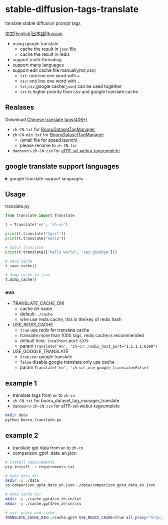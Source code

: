 # stable-diffusion-tags-translate

tanslate stable diffusion prompt tags

[中文](README.zh-CN.md)|[English](README.md)|[日本語](README.ja.md)|[Russian](README.ru.md)


* using google translate
    * cache the result in `json` file
    * cache the result in redis
* support multi-threading
* support many languages
* support edit cache file manually(txt,csv)
    * `txt`: one line one word with `=`
    * `csv`: one line one word with `,`
    * `txt`,`csv`,google cache(`json`) can be used together
    * `txt` is higher priority than csv and google translate cache

## Realases

Download [Chinese translate tags(40K+)](https://github.com/zhongpei/stable-diffusion-tags-translate/releases/tag/v1.0)

* `zh-CN.txt` for [BooruDatasetTagManager](https://github.com/starik222/BooruDatasetTagManager)
* `zh-CN-min.txt` for [BooruDatasetTagManager](https://github.com/starik222/BooruDatasetTagManager) 
  * (small file for speed launch)
  * please rename to `zh-CN.txt`
* `danbooru-zh-CN.csv` for [a1111-sd-webui-tagcomplete](https://github.com/DominikDoom/a1111-sd-webui-tagcomplete)

## google translate support languages

<details>
<summary>google translate support languages</summary>

```json
{
  'af': 'afrikaans',
  'sq': 'albanian',
  'am': 'amharic',
  'ar': 'arabic',
  'hy': 'armenian',
  'az': 'azerbaijani',
  'eu': 'basque',
  'be': 'belarusian',
  'bn': 'bengali',
  'bs': 'bosnian',
  'bg': 'bulgarian',
  'ca': 'catalan',
  'ceb': 'cebuano',
  'ny': 'chichewa',
  'zh-cn': 'chinese (simplified)',
  'zh-tw': 'chinese (traditional)',
  'co': 'corsican',
  'hr': 'croatian',
  'cs': 'czech',
  'da': 'danish',
  'nl': 'dutch',
  'en': 'english',
  'eo': 'esperanto',
  'et': 'estonian',
  'tl': 'filipino',
  'fi': 'finnish',
  'fr': 'french',
  'fy': 'frisian',
  'gl': 'galician',
  'ka': 'georgian',
  'de': 'german',
  'el': 'greek',
  'gu': 'gujarati',
  'ht': 'haitian creole',
  'ha': 'hausa',
  'haw': 'hawaiian',
  'iw': 'hebrew',
  'he': 'hebrew',
  'hi': 'hindi',
  'hmn': 'hmong',
  'hu': 'hungarian',
  'is': 'icelandic',
  'ig': 'igbo',
  'id': 'indonesian',
  'ga': 'irish',
  'it': 'italian',
  'ja': 'japanese',
  'jw': 'javanese',
  'kn': 'kannada',
  'kk': 'kazakh',
  'km': 'khmer',
  'ko': 'korean',
  'ku': 'kurdish (kurmanji)',
  'ky': 'kyrgyz',
  'lo': 'lao',
  'la': 'latin',
  'lv': 'latvian',
  'lt': 'lithuanian',
  'lb': 'luxembourgish',
  'mk': 'macedonian',
  'mg': 'malagasy',
  'ms': 'malay',
  'ml': 'malayalam',
  'mt': 'maltese',
  'mi': 'maori',
  'mr': 'marathi',
  'mn': 'mongolian',
  'my': 'myanmar (burmese)',
  'ne': 'nepali',
  'no': 'norwegian',
  'or': 'odia',
  'ps': 'pashto',
  'fa': 'persian',
  'pl': 'polish',
  'pt': 'portuguese',
  'pa': 'punjabi',
  'ro': 'romanian',
  'ru': 'russian',
  'sm': 'samoan',
  'gd': 'scots gaelic',
  'sr': 'serbian',
  'st': 'sesotho',
  'sn': 'shona',
  'sd': 'sindhi',
  'si': 'sinhala',
  'sk': 'slovak',
  'sl': 'slovenian',
  'so': 'somali',
  'es': 'spanish',
  'su': 'sundanese',
  'sw': 'swahili',
  'sv': 'swedish',
  'tg': 'tajik',
  'ta': 'tamil',
  'te': 'telugu',
  'th': 'thai',
  'tr': 'turkish',
  'uk': 'ukrainian',
  'ur': 'urdu',
  'ug': 'uyghur',
  'uz': 'uzbek',
  'vi': 'vietnamese',
  'cy': 'welsh',
  'xh': 'xhosa',
  'yi': 'yiddish',
  'yo': 'yoruba',
  'zu': 'zulu'
}

```

</details>

## Usage

translate.py

``` python
from translate import Translate

t = Translate('en', 'zh-cn')

print(t.translate("1girl"))
print(t.translate("hello"))

# batch translate
print(t.translate(["hello world", "say goodbye"]))

# save cache
t.save_cache()

# dump cache to json
t.dump_cache()
```

### evn

* TRANSLATE_CACHE_DIR
  * cache dir name
  * default: `./cache`
  * whe use redis cache, this is the key of redis hash
* USE_REDIS_CACHE
  * `true` use redis for translate cache
  * translate more than 1000 tags, redis cache is recommended
  * default host: `localhost` port: `6379`
  * param  `Translate('en', 'zh-cn',redis_host_port="1.1.1.1:6300")`
* USE_GOOGLE_TRANSLATE
  * `true` use google translate
  * `false` disable google translate only use cache
  * param `Translate('en', 'zh-cn',use_google_translate=False)`
  

## example 1

* translate tags from `en` to `zh-cn`
* `zh-CN.txt` for booru_dataset_tag_manager_translate
* `danbooru-zh-CN.csv` for a1111-sd-webui-tagcomplete 


``` bash
mkdir data
python booru_translate.py
```

## example 2
* translate gpt data from `en` to `zh-cn`
* comparison_gpt4_data_en.json

```bash
# install requirements
pip install -r requirements.txt

# make data dir
mkdir -p ./data
cp comparison_gpt4_data_en.json ./data/comparison_gpt4_data_en.json

# make cache dir
mkdir -p ./cache.gpt4/en_zh-cn/txt
mkdir -p ./cache.gpt4/en_zh-cn/csv

# use  proxy and cache
TRANSLATE_CACHE_DIR=./cache.gpt4 USE_REDIS_CACHE=true all_proxy="http://127.0.0.1:6152" python gpt4_data_translate.py

```